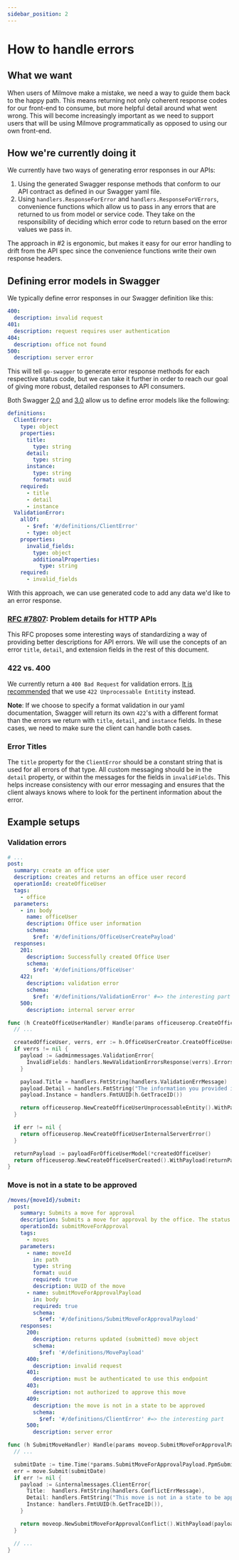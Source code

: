 ```yaml
---
sidebar_position: 2
---
```



# How to handle errors

## What we want

When users of Milmove make a mistake, we need a way to guide them back to the
happy path. This means returning not only coherent response codes for our
front-end to consume, but more helpful detail around what went wrong. This will
become increasingly important as we need to support users that will be using
Milmove programmatically as opposed to using our own front-end.

## How we're currently doing it

We currently have two ways of generating error responses in our APIs:

1. Using the generated Swagger response methods that conform to our API contract
   as defined in our Swagger yaml file.
2. Using `handlers.ResponseForError` and `handlers.ResponseForVErrors`, convenience functions
   which allow us to pass in any errors that are returned to us from model or
   service code. They take on the responsibility of deciding which error code to
   return based on the error values we pass in.

The approach in #2 is ergonomic, but makes it easy for our error handling to
drift from the API spec since the convenience functions write their own response
headers.

## Defining error models in Swagger

We typically define error responses in our Swagger definition like this:

```yaml
400:
  description: invalid request
401:
  description: request requires user authentication
404:
  description: office not found
500:
  description: server error
```

This will tell `go-swagger` to generate error response methods for each
respective status code, but we can take it further in order to reach our goal of
giving more robust, detailed responses to API consumers.

Both Swagger [2.0](https://github.com/OAI/OpenAPI-Specification/blob/master/versions/2.0.md) and [3.0](https://swagger.io/specification/#responseObject) allow us to define error models like the following:

```yaml
definitions:
  ClientError:
    type: object
    properties:
      title:
        type: string
      detail:
        type: string
      instance:
        type: string
        format: uuid
    required:
      - title
      - detail
      - instance
  ValidationError:
    allOf:
      - $ref: '#/definitions/ClientError'
      - type: object
    properties:
      invalid_fields:
        type: object
        additionalProperties:
          type: string
    required:
      - invalid_fields
```

With this approach, we can use generated code to add any data we'd like to an
error response.

### [RFC #7807](https://tools.ietf.org/html/rfc7807): Problem details for HTTP APIs

This RFC proposes some interesting ways of standardizing a way of providing
better descriptions for API errors. We will use the concepts of an error
`title`, `detail`, and extension fields in the rest of this document.

### 422 vs. 400

We currently return a `400 Bad Request` for validation errors. [It is recommended](https://tools.ietf.org/html/rfc4918#section-11.2) that we use `422 Unprocessable Entitity` instead.

**Note**: If we choose to specify a format validation in our yaml documentation,
Swagger will return its own `422`'s with a different format than the errors we
return with `title`, `detail`, and `instance` fields. In these cases, we need to
make sure the client can handle both cases.

### Error Titles

The `title` property for the `ClientError` should be a constant string that is used for all errors of that type. All custom messaging should be in the `detail` property, or within the messages for the fields in `invalidFields`. This helps increase consistency with our error messaging and ensures that the client always knows where to look for the pertinent information about the error.

## Example setups

### Validation errors

```yaml
# ...
post:
  summary: create an office user
  description: creates and returns an office user record
  operationId: createOfficeUser
  tags:
    - office
  parameters:
    - in: body
      name: officeUser
      description: Office user information
      schema:
        $ref: '#/definitions/OfficeUserCreatePayload'
  responses:
    201:
      description: Successfully created Office User
      schema:
        $ref: '#/definitions/OfficeUser'
    422:
      description: validation error
      schema:
        $ref: '#/definitions/ValidationError' #=> the interesting part
    500:
      description: internal server error
```

```go
func (h CreateOfficeUserHandler) Handle(params officeuserop.CreateOfficeUserParams) middleware.Responder {
  // ...

  createdOfficeUser, verrs, err := h.OfficeUserCreator.CreateOfficeUser(&officeUser, transportationIDFilter)
  if verrs != nil {
    payload := &adminmessages.ValidationError{
      InvalidFields: handlers.NewValidationErrorsResponse(verrs).Errors,
    }

    payload.Title = handlers.FmtString(handlers.ValidationErrMessage)
    payload.Detail = handlers.FmtString("The information you provided is invalid.")
    payload.Instance = handlers.FmtUUID(h.GetTraceID())

    return officeuserop.NewCreateOfficeUserUnprocessableEntity().WithPayload(payload)
  }

  if err != nil {
    return officeuserop.NewCreateOfficeUserInternalServerError()
  }

  returnPayload := payloadForOfficeUserModel(*createdOfficeUser)
  return officeuserop.NewCreateOfficeUserCreated().WithPayload(returnPayload)
}
```

### Move is not in a state to be approved

```yaml
/moves/{moveId}/submit:
  post:
    summary: Submits a move for approval
    description: Submits a move for approval by the office. The status of the move will be updated to SUBMITTED
    operationId: submitMoveForApproval
    tags:
      - moves
    parameters:
      - name: moveId
        in: path
        type: string
        format: uuid
        required: true
        description: UUID of the move
      - name: submitMoveForApprovalPayload
        in: body
        required: true
        schema:
          $ref: '#/definitions/SubmitMoveForApprovalPayload'
    responses:
      200:
        description: returns updated (submitted) move object
        schema:
          $ref: '#/definitions/MovePayload'
      400:
        description: invalid request
      401:
        description: must be authenticated to use this endpoint
      403:
        description: not authorized to approve this move
      409:
        description: the move is not in a state to be approved
        schema:
          $ref: '#/definitions/ClientError' #=> the interesting part
      500:
        description: server error
```

```go
func (h SubmitMoveHandler) Handle(params moveop.SubmitMoveForApprovalParams) middleware.Responder {
  // ...

  submitDate := time.Time(*params.SubmitMoveForApprovalPayload.PpmSubmitDate)
  err = move.Submit(submitDate)
  if err != nil {
    payload := &internalmessages.ClientError{
      Title:  handlers.FmtString(handlers.ConflictErrMessage),
      Detail: handlers.FmtString("This move is not in a state to be approved - make sure the move is in state x before attempting to approve."),
      Instance: handlers.FmtUUID(h.GetTraceID()),
    }

    return moveop.NewSubmitMoveForApprovalConflict().WithPayload(payload)
  }

  // ...
}
```
